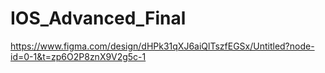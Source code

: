 # IOS_Advanced_Final
https://www.figma.com/design/dHPk31qXJ6aiQlTszfEGSx/Untitled?node-id=0-1&t=zp6O2P8znX9V2g5c-1
